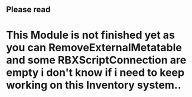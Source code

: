 ## Please read

# This Module is not finished yet as you can RemoveExternalMetatable and some RBXScriptConnection are empty i don't know if i need to keep working on this Inventory system..
